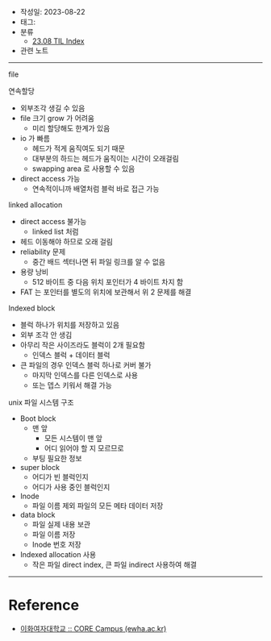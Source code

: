 - 작성일: 2023-08-22
- 태그: 
- 분류
    - [23.08 TIL Index](23.08%20TIL%20Index.md)
- 관련 노트

---

file

연속할당

- 외부조각 생길 수 있음
- file 크기 grow 가 어려움
    - 미리 할당해도 한계가 있음
- io 가 빠름
    - 헤드가 적게 움직여도 되기 때문
    - 대부분의 하드는 헤드가 움직이는 시간이 오래걸림
    - swapping area 로 사용할 수 있음
- direct access 가능
    - 연속적이니까 배열처럼 블럭 바로 접근 가능

linked allocation

- direct access 불가능
    - linked list 처럼
- 헤드 이동해야 하므로 오래 걸림
- reliability 문제
    - 중간 배드 섹터나면 뒤 파일 링크를 알 수 없음
- 용량 낭비
    - 512 바이트 중 다음 위치 포인터가 4 바이트 차지 함
- FAT 는 포인터를 별도의 위치에 보관해서 위 2 문제를 해결

Indexed block

- 블럭 하나가 위치를 저장하고 있음
- 외부 조각 안 생김
- 아무리 작은 사이즈라도 블럭이 2개 필요함
    - 인덱스 블럭 + 데이터 블럭
- 큰 파일의 경우 인덱스 블럭 하나로 커버 불가
    - 마지막 인덱스를 다른 인덱스로 사용
    - 또는 뎁스 키워서 해결 가능

unix 파일 시스템 구조

- Boot block
    - 맨 앞
        - 모든 시스템이 맨 앞
        - 어디 읽어야 할 지 모르므로
    - 부팅 필요한 정보
- super block
    - 어디가 빈 블럭인지
    - 어디가 사용 중인 블럭인지
- Inode
    - 파일 이름 제외 파일의 모든 메타 데이터 저장
- data block
    - 파일 실제 내용 보관
    - 파일 이름 저장
    - Inode 번호 저장
- Indexed allocation 사용
    - 작은 파일  direct index, 큰 파일 indirect 사용하여 해결


---

# Reference

- [이화여자대학교 :: CORE Campus (ewha.ac.kr)](https://core.ewha.ac.kr/publicview/C0101020140520134614002164?vmode=f)